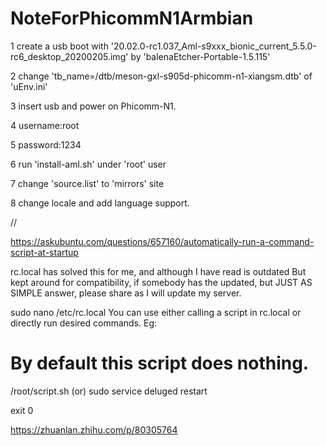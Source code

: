 # NoteForPhicommN1Armbian

1 create a usb boot with '20.02.0-rc1.037_Aml-s9xxx_bionic_current_5.5.0-rc6_desktop_20200205.img' by 'balenaEtcher-Portable-1.5.115'

2 change  'tb_name=/dtb/meson-gxl-s905d-phicomm-n1-xiangsm.dtb' of 'uEnv.ini'

3 insert usb and power on Phicomm-N1.

4 username:root

5 password:1234

6 run 'install-aml.sh' under 'root' user

7 change 'source.list' to 'mirrors' site

8 change locale and add language support.

//


https://askubuntu.com/questions/657160/automatically-run-a-command-script-at-startup

rc.local has solved this for me, and although I have read is outdated But kept around for compatibility, if somebody has the updated, but JUST AS SIMPLE answer, please share as I will update my server.

sudo nano /etc/rc.local
You can use either calling a script in rc.local or directly run desired commands. Eg:

# By default this script does nothing.

/root/script.sh
(or)
sudo service deluged restart

exit 0


https://zhuanlan.zhihu.com/p/80305764

